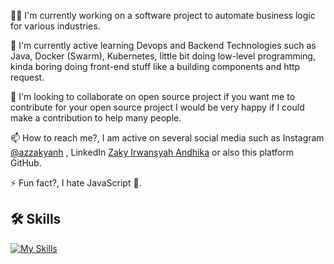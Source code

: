 👨‍💻 I'm currently working on a software project to automate business logic for various industries.

🧠 I'm currently active learning Devops and Backend Technologies such as Java, Docker (Swarm), Kubernetes, little bit doing low-level programming, kinda boring doing front-end stuff like a building components and http request.   

🪼 I'm looking to collaborate on open source project if you want me to contribute for your open source project I would be very happy if I could make a contribution to help many people. 

📫 How to reach me?, I am active on several social media such as Instagram [@azzakyanh](https://www.instagram.com/azzakyanh/)
, LinkedIn [Zaky Irwansyah Andhika](https://www.linkedin.com/in/zakyirwansyahandhika/) or also this platform GitHub.

⚡️ Fun fact?, I hate JavaScript 🚮. 

## 🛠 Skills
[![My Skills](https://skillicons.dev/icons?i=js,ts,react,expressjs,nestjs,pnpm,npm,bun,yarn,docker,remix,nextjs,nodejs,git,bash,postgresql,mysql,mongodb,mui,tailwind,prisma,linux,github,firebase,githubactions,java,vim,ubuntu,laravel&theme=dark)](https://skillicons.dev)



